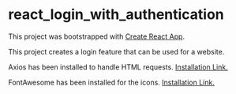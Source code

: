 # react_login_with_authentication

This project was bootstrapped with [Create React App](https://github.com/facebook/create-react-app).

This project creates a login feature that can be used for a website.

Axios has been installed to handle HTML requests. [Installation Link.](https://www.npmjs.com/package/axios)

FontAwesome has been installed for the icons. [Installation Link.](https://fontawesome.com/v5/docs/web/use-with/react)
